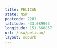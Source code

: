 ```yaml
---
title: PELICAN
state: NSW
postcode: 2281
latitude: -33.089963
longitude: 151.668857
url: /nsw/pelican/
layout: suburb
---
```

